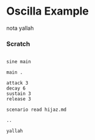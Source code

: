 # Oscilla Example

nota
yallah

### Scratch

```scenario oscilla

sine main

main .

attack 3
decay 6
sustain 3
release 3

scenario read hijaz.md

..

yallah

```
